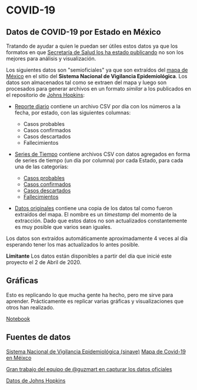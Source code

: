 # COVID-19 

## Datos de COVID-19 por Estado en México

Tratando de ayudar a quien le puedan ser útiles estos datos ya que los formatos en que [Secretaría de Salud los ha estado publicando](https://www.gob.mx/salud/documentos/coronavirus-covid-19-comunicado-tecnico-diario-238449) 
no son los mejores para análisis y visualización.

Los siguientes datos son "semioficiales" ya que son extraídos del [mapa de México](https://ncov.sinave.gob.mx/mapa.aspx) 
en el sitio del **Sistema Nacional de Vigilancia Epidemiológica**. Los datos son almacenados tal como se extraen
del mapa y luego son procesados para generar archivos en un formato *similar* a los publicados en el repositorio de 
[Johns Hopkins](https://github.com/CSSEGISandData/COVID-19/tree/master/csse_covid_19_data/csse_covid_19_time_series):

- [Reporte diario](data/sinave/reporte_diario) contiene un archivo CSV por día con los números
a la fecha, por estado, con las siguientes columnas:
    - Casos probables
    - Casos confirmados
    - Casos descartados
    - Fallecimientos
    
- [Series de Tiempo](data/sinave/series_tiempo) contiene archivos CSV con datos agregados en forma de series 
de tiempo (un día por columna) por cada Estado, para cada una de las categorías:
    - [Casos probables](data/sinave/series_tiempo/serie_tiempo_probables.csv)
    - [Casos confirmados](data/sinave/series_tiempo/serie_tiempo_confirmados.csv)
    - [Casos descartados](data/sinave/series_tiempo/serie_tiempo_descartados.csv)
    - [Fallecimientos](data/sinave/series_tiempo/serie_tiempo_muertos.csv)

- [Datos originales](data/sinave/fuente) contiene una copia de los datos tal como fueron extraídos del mapa. 
El nombre es un *timestamp* del momento de la extracción. Dado que estos datos no son actualizados constantemente
es muy posible que varios sean iguales.
    
Los datos son extraídos automáticamente aproximadamente 4 veces al día esperando tener los mas actualizados lo antes posible. 

**Limitante** Los datos están disponibles a partir del día que inicié este proyecto el 2 de Abril de 2020.


## Gráficas

Esto es replicando lo que mucha gente ha hecho, pero me sirve para aprender. Prácticamente es replicar varias gráficas y visualizaciones que otros han realizado.

[Notebook](covid.ipynb)

## Fuentes de datos

[Sistema Nacional de Vigilancia Epidemiológica (sinave)](https://ncov.sinave.gob.mx/)
[Mapa de Covid-19 en Méixco](https://ncov.sinave.gob.mx/mapa.aspx)

[Gran trabajo del equipo de @guzmart en capturar los datos oficiales](https://github.com/guzmart/covid19_mex)

[Datos de Johns Hopkins](https://github.com/CSSEGISandData/COVID-19/tree/master/csse_covid_19_data/csse_covid_19_time_series)
